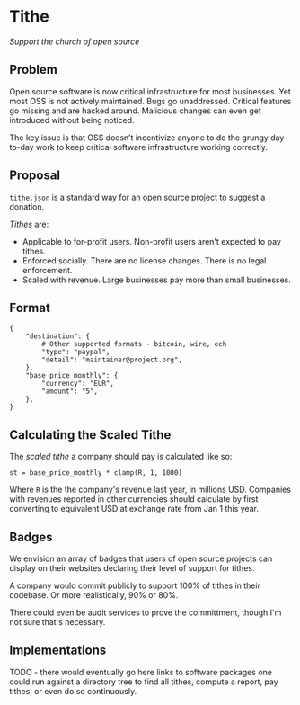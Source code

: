 # Tithe

*Support the church of open source*

## Problem

Open source software is now critical infrastructure for most businesses. Yet most OSS is not actively maintained. Bugs go unaddressed. Critical features go missing and are hacked around. Malicious changes can even get introduced without being noticed.

The key issue is that OSS doesn’t incentivize anyone to do the grungy day-to-day work to keep critical software infrastructure working correctly.

## Proposal

`tithe.json` is a standard way for an open source project to suggest a donation.

*Tithes* are:

* Applicable to for-profit users. Non-profit users aren't expected to pay tithes.
* Enforced socially. There are no license changes. There is no legal enforcement.
* Scaled with revenue. Large businesses pay more than small businesses.

## Format

```
{
    "destination": {
        # Other supported formats - bitcoin, wire, ech
        "type": "paypal",
        "detail": "maintainer@project.org",
    },
    "base_price_monthly": {
        "currency": "EUR",
        "amount": "5",
    },
}
```

## Calculating the Scaled Tithe

The *scaled tithe* a company should pay is calculated like so:

```
st = base_price_monthly * clamp(R, 1, 1000)
```

Where `R` is the the company's revenue last year, in millions USD. Companies with revenues reported in other currencies should calculate by first converting to equivalent USD at exchange rate from Jan 1 this year.

## Badges

We envision an array of badges that users of open source projects can display on their websites declaring their level of support for tithes.

A company would commit publicly to support 100% of tithes in their codebase. Or more realistically, 90% or 80%.

There could even be audit services to prove the committment, though I'm not sure that's necessary.

## Implementations

TODO - there would eventually go here links to software packages one could run against a directory tree to find all tithes, compute a report, pay tithes, or even do so continuously.
